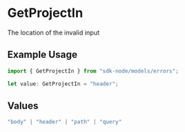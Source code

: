 # GetProjectIn

The location of the invalid input

## Example Usage

```typescript
import { GetProjectIn } from "sdk-node/models/errors";

let value: GetProjectIn = "header";
```

## Values

```typescript
"body" | "header" | "path" | "query"
```
